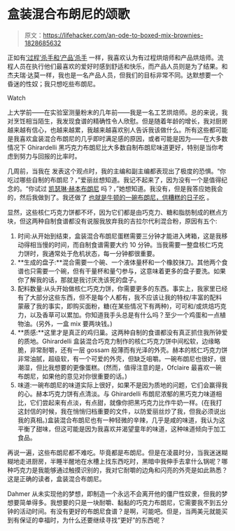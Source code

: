 # 盒装混合布朗尼的颂歌

> 原文：<https://lifehacker.com/an-ode-to-boxed-mix-brownies-1828685632>

正如有[‘过程’杀手和‘产品’杀手](https://people.howstuffworks.com/serial-killer1.htm) 一样，我喜欢认为有过程烘焙师和产品烘焙师。流程人员在执行他们最喜欢的爱好时感到舒适和快乐，而产品人员则是为了结果。和杰夫瑞·达莫一样，我也是一名产品人员，但我们的目标非常不同。达默想要一个昏迷的性奴；我只想吃些布朗尼。

Watch

上大学前——在实验室测量粉末的几年前——我是一名工艺烘焙师。总的来说，我对烹饪相当陌生，我发现食谱的精确性令人欣慰。但是随着年龄的增长，我对厨房越来越有信心，也越来越累，我越来越喜欢别人告诉我该做什么。所有这些都可能是我喜欢盒装混合布朗尼的几乎即时满足感的原因，或者可能是因为——在大多数情况下 Ghirardelli 黑巧克力布朗尼比大多数自制布朗尼味道更好，特别是当你考虑到努力与回报的比率时。

几周前，当我在 发表这个观点时，我的主编和副主编都表现出了极度的恐惧。“你吃过哪些自制的布朗尼？，”爱丽丝想知道。我记不起来了，因为没有一个是值得纪念的。“你试过 [凯瑟琳·赫本布朗尼](http://www.pbs.org/food/the-history-kitchen/katharine-hepburn-brownie-recipe/) 吗？，”她想知道。我没有，但是我答应她我会的，然后我做到了。我还做了 [也就是牛顿的一碗布朗尼，供糟糕的日子吃](https://skillet.lifehacker.com/these-one-bowl-cocoa-brownies-are-the-perfect-fix-for-b-1819284560) 。

显然，这些核仁巧克力饼都不坏，因为它们都是由巧克力、糖和脂肪制成的糕点方块，但这两种自制食谱都没有说服我放弃我的吉拉尔代利混合粉，原因有五个:

1.  时间:从开始到结束，盒装混合布朗尼蛋糕需要三分钟才能进入烤箱，这是我移动得相当慢的时间，而自制食谱需要大约 10 分钟。当我需要一整盘核仁巧克力饼时，我通常处于危机状态，每一分钟都很重要。
2.  **生成的盘子:**混合需要一个碗、一个液体量杯和一个橡胶抹刀。其他两个食谱也只需要一个碗，但有干量杯和量勺参与，这意味着更多的盘子要洗。如果你了解我的话，那就是我讨厌洗该死的盘子。
3.  配料数量:从头开始做核仁巧克力饼，你需要更多的东西。事实上，我家里已经有了大部分这些东西，但不是每个人都有，我不应该让我的特权/丰富的配料蒙蔽了我的事实，即购买面粉，糖(在某些情况下有两种)，可可和/或烘焙巧克力，以及香草可以累加。你知道我手头总是有什么吗？至少一个鸡蛋和一点植物油。(另外，一盒 mix 要两块钱。)
4.  **质感:**这里才是真正的鸡归巢。这两种自制的食谱都没有真正抓住我所钟爱的质地。Ghirardelli 盒装混合巧克力制作的核仁巧克力饼中间松软，边缘略脆，非常耐嚼，还有一层 gossam 般薄而有光泽的外壳。赫本的核仁巧克力饼非常油腻，超级软，有一个可爱的外壳，但缺乏咀嚼。一碗布朗尼也很好，很潮湿，但比我想要的更像蛋糕。(然而，值得注意的是，Ofclaire 最喜欢一碗布朗尼，如果他的意见对你很重要的话。)
5.  味道:一碗布朗尼的味道实际上很好，如果不是因为质地的问题，它们会赢得我的心。赫本巧克力饼有点清淡。与 Ghirardelli 布朗尼浓郁的黑巧克力味道相比，它们尝起来有点淡，有点甜，就像你把黑巧克力比作牛奶一样。(在我打这封信的时候，我在悄悄归档重要的文件，以防爱丽丝炒了我，但我必须说出我的真相。)盒装混合布朗尼也有一种轻微的辛辣，几乎是咸的味道，我认为这平衡了甜味，但这可能是因为我喜欢并渴望童年的味道，这种味道倾向于加工食品。

再说一遍，这些布朗尼都不难吃。毕竟都是布朗尼。但是在凌晨时分，当我迷迷糊糊地走进厨房，半睡半醒地在水槽上找东西吃时，黑暗中我伸手去拿什么锅呢？哪种巧克力是我能够通过触摸识别的，我对它耐嚼的边角和闪亮的外壳是如此熟悉？这是正确的读者，盒装混合布朗尼。

Dahmer 从未实现他的梦想，即制造一个永远不会离开他的僵尸性奴隶，但我的梦想要简单得多。我想要的只是一块耐嚼、黏黏的巧克力布朗尼，它需要我不到五分钟的活动时间。有没有更好的布朗尼食谱？是啊，可能吧。但是，当两美元就能买到有保证的幸福时，为什么还要继续寻找“更好”的东西呢？